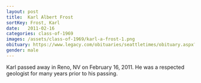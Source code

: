 ```yaml
---
layout: post
title:  Karl Albert Frost
sortKey: Frost, Karl
date:   2011-02-16
categories: class-of-1969
images: /assets/class-of-1969/karl-a-frost-1.png
obituary: https://www.legacy.com/obituaries/seattletimes/obituary.aspx?n=karl-a-frost&pid=149076998
gender: male
---
```

Karl passed away in Reno, NV on February 16, 2011. He was a respected geologist for many years prior to his passing.
